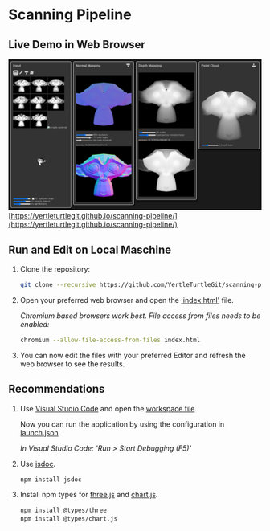 # Scanning Pipeline

## Live Demo in Web Browser

[<img src="screenshot.png">](https://yertleturtlegit.github.io/scanning-pipeline/)
[https://yertleturtlegit.github.io/scanning-pipeline/](https://yertleturtlegit.github.io/scanning-pipeline/)

## Run and Edit on Local Maschine

1. Clone the repository:

   ```bash
   git clone --recursive https://github.com/YertleTurtleGit/scanning-pipeline
   ```

2. Open your preferred web browser and open the
   ['index.html'](index.html) file.

   _Chromium based browsers work best. File access from files needs to be enabled:_

   ```bash
   chromium --allow-file-access-from-files index.html
   ```

3. You can now edit the files with your preferred Editor
   and refresh the web browser to see the results.

## Recommendations

1. Use [Visual Studio Code](https://code.visualstudio.com/) and open the [workspace file](scanning-pipeline.code-workspace).

   Now you can run the application by using the configuration in [launch.json](.vscode/launch.json).
   
   _In Visual Studio Code: 'Run > Start Debugging (F5)'_

2. Use [jsdoc](https://www.npmjs.com/package/jsdoc).

   ```bash
   npm install jsdoc
   ```

3. Install npm types for [three.js](https://www.npmjs.com/package/@types/three) and [chart.js](https://www.npmjs.com/package/@types/chart.js).
   ```bash
   npm install @types/three
   npm install @types/chart.js
   ```
